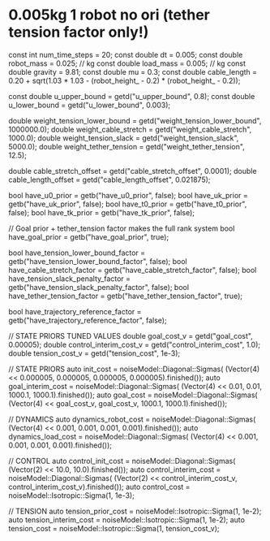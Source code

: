 # 0.005kg 1 robot no ori (tether tension factor only!)

const int num_time_steps = 20;
const double dt = 0.005;
const double robot_mass = 0.025; // kg
const double load_mass = 0.005;   // kg
const double gravity = 9.81;
const double mu = 0.3;
const double cable_length = 0.20 + sqrt(1.03 * 1.03 - (robot_height_ - 0.2) * (robot_height_ - 0.2));

const double u_upper_bound = getd("u_upper_bound", 0.8);
const double u_lower_bound = getd("u_lower_bound", 0.003);

double weight_tension_lower_bound = getd("weight_tension_lower_bound", 1000000.0);
double weight_cable_stretch = getd("weight_cable_stretch", 1000.0);
double weight_tension_slack = getd("weight_tension_slack", 5000.0);
double weight_tether_tension = getd("weight_tether_tension", 12.5);

double cable_stretch_offset = getd("cable_stretch_offset", 0.0001);
double cable_length_offset = getd("cable_length_offset", 0.021875); 
    
bool have_u0_prior = getb("have_u0_prior", false);
bool have_uk_prior = getb("have_uk_prior", false); 
bool have_t0_prior = getb("have_t0_prior", false);
bool have_tk_prior = getb("have_tk_prior", false);

// Goal prior + tether_tension factor makes the full rank system
bool have_goal_prior = getb("have_goal_prior", true);

bool have_tension_lower_bound_factor = getb("have_tension_lower_bound_factor", false);
bool have_cable_stretch_factor = getb("have_cable_stretch_factor", false);
bool have_tension_slack_penalty_factor = getb("have_tension_slack_penalty_factor", false); 
bool have_tether_tension_factor = getb("have_tether_tension_factor", true);

bool have_trajectory_reference_factor = getb("have_trajectory_reference_factor", false);


// STATE PRIORS TUNED VALUES
double goal_cost_v = getd("goal_cost", 0.00005); 
double control_interim_cost_v = getd("control_interim_cost", 1.0);
double tension_cost_v = getd("tension_cost", 1e-3); 


// STATE PRIORS
auto init_cost = noiseModel::Diagonal::Sigmas(
    (Vector(4) << 0.000005, 0.000005, 0.000005, 0.000005).finished());
auto goal_interim_cost = noiseModel::Diagonal::Sigmas(
    (Vector(4) << 0.01,    0.01,    1000.1, 1000.1).finished());
auto goal_cost = noiseModel::Diagonal::Sigmas(
    (Vector(4) << goal_cost_v, goal_cost_v, 1000.1, 1000.1).finished());

// DYNAMICS
auto dynamics_robot_cost = noiseModel::Diagonal::Sigmas(
    (Vector(4) << 0.001, 0.001, 0.001, 0.001).finished());
auto dynamics_load_cost = noiseModel::Diagonal::Sigmas(
    (Vector(4) << 0.001, 0.001, 0.001, 0.001).finished());

// CONTROL
auto control_init_cost = noiseModel::Diagonal::Sigmas(
    (Vector(2) << 10.0, 10.0).finished());
auto control_interim_cost = noiseModel::Diagonal::Sigmas(
    (Vector(2) << control_interim_cost_v, control_interim_cost_v).finished());
auto control_cost = noiseModel::Isotropic::Sigma(1, 1e-3);

// TENSION
auto tension_prior_cost = noiseModel::Isotropic::Sigma(1, 1e-2);
auto tension_interim_cost = noiseModel::Isotropic::Sigma(1, 1e-2);
auto tension_cost = noiseModel::Isotropic::Sigma(1, tension_cost_v);